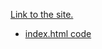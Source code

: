 [Link to the site.](https://hitensam.github.io/JavaScript/Movie&SeriesInfo/index.html) 
* [index.html code](/Movie&SeriesInfo/index.html)
